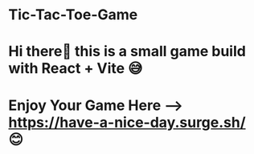 # Tic-Tac-Toe-Game

# Hi there👋 this is a small game build with React + Vite 😅
  
# Enjoy Your Game Here --> https://have-a-nice-day.surge.sh/ 😊
